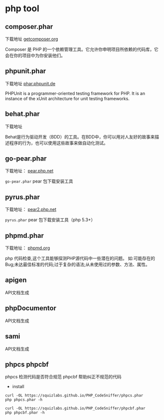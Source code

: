 # php tool

## composer.phar

下载地址 [getcomposer.org](https://getcomposer.org/composer.phar)

Composer 是 PHP 的一个依赖管理工具。它允许你申明项目所依赖的代码库，它会在你的项目中为你安装他们。

## phpunit.phar

下载地址 [phar.phpunit.de](https://phar.phpunit.de/phpunit.phar)

PHPUnit is a programmer-oriented testing framework for PHP. It is an instance of the xUnit architecture for unit testing frameworks.

## behat.phar

下载地址

Behat是行为驱动开发（BDD）的工具。在BDD中，你可以用对人友好的故事来描述程序的行为，也可以使用这些故事来做自动化测试。

## go-pear.phar

下载地址： [pear.php.net](pear.php.net/go-pear.phar)

`go-pear.phar`  pear 包下载安装工具

## pyrus.phar 

下载地址： [pear2.php.net](pear2.php.net/pyrus.phar)

`pyrus.phar`  pear 包下载安装工具（php 5.3+）

## phpmd.phar 

下载地址： [phpmd.org](http://phpmd.org/download/index.html)

php 代码检查,这个工具能够探测PHP源代码中一些潜在的问题。
如:可能存在的Bug;未达最佳标准的代码;过于复杂的语法;从未使用过的参数、方法、属性。

## apigen 

API文档生成

## phpDocumentor 

API文档生成

## sami 

API文档生成

## phpcs phpcbf

phpcs 检测代码是否符合规范
phpcbf 帮助纠正不规范的代码

- install

```
curl -OL https://squizlabs.github.io/PHP_CodeSniffer/phpcs.phar
php phpcs.phar -h

curl -OL https://squizlabs.github.io/PHP_CodeSniffer/phpcbf.phar
php phpcbf.phar -h
```